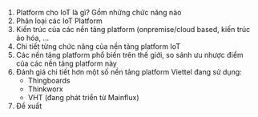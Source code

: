 1. Platform cho IoT là gì? Gồm những chức năng nào
2. Phân loại các IoT Platform
3. Kiến trúc của các nền tảng platform (onpremise/cloud based, kiến trúc ảo hóa, ...
4. Chi tiết từng chức năng của nền tảng platform IoT
5. Các nền tảng platform phổ biến trên thế giới, so sánh ưu nhược điểm của các nền tảng platform này
6. Đánh giá chi tiết hơn một số nền tảng platform Viettel đang sử dụng:
	- Thingboards
	- Thinkworx
	- VHT (đang phát triển từ Mainflux)
7. Đề xuất